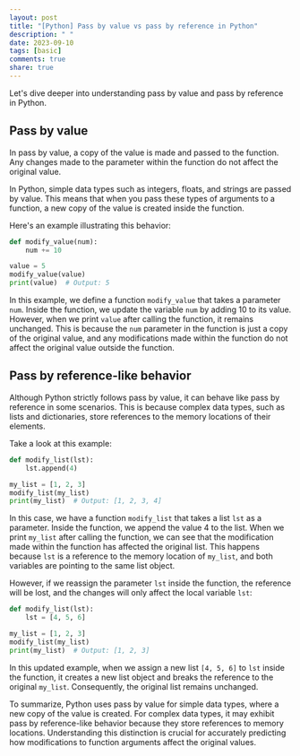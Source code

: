 ```yaml
---
layout: post
title: "[Python] Pass by value vs pass by reference in Python"
description: " "
date: 2023-09-10
tags: [basic]
comments: true
share: true
---
```


Let's dive deeper into understanding pass by value and pass by reference in Python.

## Pass by value
In pass by value, a copy of the value is made and passed to the function. Any changes made to the parameter within the function do not affect the original value. 

In Python, simple data types such as integers, floats, and strings are passed by value. This means that when you pass these types of arguments to a function, a new copy of the value is created inside the function.

Here's an example illustrating this behavior:

```python
def modify_value(num):
    num += 10

value = 5
modify_value(value)
print(value)  # Output: 5
```

In this example, we define a function `modify_value` that takes a parameter `num`. Inside the function, we update the variable `num` by adding 10 to its value. However, when we print `value` after calling the function, it remains unchanged. This is because the `num` parameter in the function is just a copy of the original value, and any modifications made within the function do not affect the original value outside the function.

## Pass by reference-like behavior
Although Python strictly follows pass by value, it can behave like pass by reference in some scenarios. This is because complex data types, such as lists and dictionaries, store references to the memory locations of their elements.

Take a look at this example:

```python
def modify_list(lst):
    lst.append(4)

my_list = [1, 2, 3]
modify_list(my_list)
print(my_list)  # Output: [1, 2, 3, 4]
```

In this case, we have a function `modify_list` that takes a list `lst` as a parameter. Inside the function, we append the value 4 to the list. When we print `my_list` after calling the function, we can see that the modification made within the function has affected the original list. This happens because `lst` is a reference to the memory location of `my_list`, and both variables are pointing to the same list object.

However, if we reassign the parameter `lst` inside the function, the reference will be lost, and the changes will only affect the local variable `lst`:

```python
def modify_list(lst):
    lst = [4, 5, 6]

my_list = [1, 2, 3]
modify_list(my_list)
print(my_list)  # Output: [1, 2, 3]
```

In this updated example, when we assign a new list `[4, 5, 6]` to `lst` inside the function, it creates a new list object and breaks the reference to the original `my_list`. Consequently, the original list remains unchanged.

To summarize, Python uses pass by value for simple data types, where a new copy of the value is created. For complex data types, it may exhibit pass by reference-like behavior because they store references to memory locations. Understanding this distinction is crucial for accurately predicting how modifications to function arguments affect the original values.